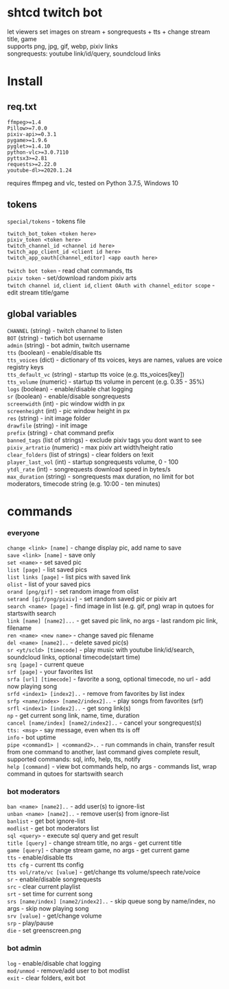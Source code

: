 # shtcd twitch bot
  
let viewers set images on stream + songrequests + tts + change stream title, game  
supports png, jpg, gif, webp, pixiv links  
songrequests: youtube link/id/query, soundcloud links  

# Install

## req.txt

```
ffmpeg>=1.4
Pillow>=7.0.0
pixiv-api>=0.3.1
pygame>=1.9.6
pyglet>=1.4.10
python-vlc>=3.0.7110
pyttsx3>=2.81
requests>=2.22.0
youtube-dl>=2020.1.24
```

requires ffmpeg and vlc, tested on Python 3.7.5, Windows 10

## tokens
`special/tokens` - tokens file 
 
```
twitch_bot_token <token here>
pixiv_token <token here>
twitch_channel_id <channel id here>
twitch_app_client_id <client id here>
twitch_app_oauth[channel_editor] <app oauth here>
```

`twitch bot token` - read chat commands, tts  
`pixiv token` - set/download random pixiv arts  
`twitch channel id`, `client id`, `client OAuth with channel_editor scope` - edit stream title/game  

## global variables

`CHANNEL` (string) - twitch channel to listen  
`BOT` (string) - twtich bot username  
`admin` (string) - bot admin, twitch username  
`tts` (boolean) - enable/disable tts  
`tts_voices` (dict) - dictionary of tts voices, keys are names, values are voice registry keys  
`tts_default_vc` (string) - startup tts voice (e.g. tts_voices[key])  
`tts_volume` (numeric) - startup tts volume in percent (e.g. 0.35 - 35%)  
`logs` (boolean) - enable/disable chat logging  
`sr` (boolean) - enable/disable songrequests  
`screenwidth` (int) - pic window width in px  
`screenheight` (int) - pic window height in px  
`res` (string) - init image folder  
`drawfile` (string) - init image  
`prefix` (string) - chat command prefix  
`banned_tags` (list of strings) - exclude pixiv tags you dont want to see  
`pixiv_artratio` (numeric) - max pixiv art width/height ratio  
`clear_folders` (list of strings) - clear folders on !exit  
`player_last_vol` (int) - startup songrequests volume, 0 - 100  
`ytdl_rate` (int) - songrequests download speed in bytes/s  
`max_duration` (string) - songrequests max duration, no limit for bot moderators, timecode string (e.g. 10:00 - ten minutes)  

# commands

### everyone
`change <link> [name]` - change display pic, add name to save  
`save <link> [name]` - save only  
`set <name>` - set saved pic  
`list [page]` - list saved pics  
`list links [page]` - list pics with saved link  
`olist` - list of your saved pics  
`orand [png/gif]` - set random image from olist  
`setrand [gif/png/pixiv]` - set random saved pic or pixiv art  
`search <name> [page]` - find image in list (e.g. gif, png) wrap in qutoes for startswith search  
`link [name] [name2]...` - get saved pic link, no args - last random pic link, filename  
`ren <name> <new name>` - change saved pic filename  
`del <name> [name2]..` - delete saved pic(s)  
`sr <yt/scld> [timecode]` - play music with youtube link/id/search, soundcloud links, optional timecode(start time)  
`srq [page]` - current queue  
`srf [page]` - your favorites list  
`srfa [url] [timecode]` - favorite a song, optional timecode, no url - add now playing song  
`srfd <index1> [index2]..` - remove from favorites by list index  
`srfp <name/index> [name2/index2]..` - play songs from favorites (srf)  
`srfl <index1> [index2]..` - get song link(s)  
`np` - get current song link, name, time, duration  
`cancel [name/index] [name2/index2]..` - cancel your songrequest(s)  
`tts: <msg>` - say message, even when tts is off  
`info` - bot uptime  
`pipe <command1> | <command2>..` - run commands in chain, transfer result from one command to another, last command gives complete result, supported commands: sql, info, help, tts, notify  
`help [command]` - view bot commands help, no args - commands list, wrap command in qutoes for startswith search  
### bot moderators
`ban <name> [name2]..` - add user(s) to ignore-list  
`unban <name> [name2]..` - remove user(s) from ignore-list  
`banlist` - get bot ignore-list  
`modlist` - get bot moderators list  
`sql <query>` - execute sql query and get result  
`title [query]` - change stream title, no args - get current title  
`game [query]` - change stream game, no args - get current game  
`tts` - enable/disable tts  
`tts cfg` - current tts config  
`tts vol/rate/vc [value]` - get/change tts volume/speech rate/voice  
`sr` - enable/disable songrequests  
`src` - clear current playlist  
`srt` - set time for current song  
`srs [name/index] [name2/index2]..` - skip queue song by name/index, no args - skip now playing song  
`srv [value]` - get/change volume  
`srp` - play/pause  
`die` - set greenscreen.png  
### bot admin
`log` - enable/disable chat logging  
`mod/unmod` - remove/add user to bot modlist  
`exit` - clear folders, exit bot  